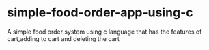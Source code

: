 # simple-food-order-app-using-c
A simple food order system using c language that has the features of cart,adding to cart and deleting the cart
